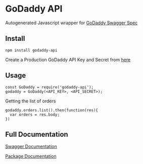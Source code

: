 
# GoDaddy API

Autogenerated Javascript wrapper for [GoDaddy Swagger Spec](https://developer.godaddy.com/swagger/doc/resources)

## Install
````
npm install godaddy-api
````

Create a Production GoDaddy API Key and Secret from [here](https://developer.godaddy.com/keys/) 

## Usage
````
const GoDaddy = require('godaddy-api');
godaddy = GoDaddy(<API_KEY>, <API_SECRET>);
````

Getting the list of orders
````
godaddy.orders.list().then(function(res){
  var orders = res.body;
})
````

## Full Documentation

[Swagger Documentation](https://developer.godaddy.com/doc/)

[Package Documentation](https://mintuhouse.github.io/godaddy/)
